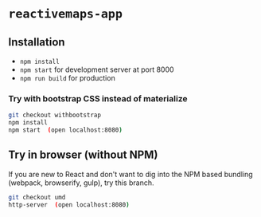 # `reactivemaps-app`

## Installation

- `npm install`
- `npm start` for development server at port 8000
- `npm run build` for production

### Try with bootstrap CSS instead of materialize

```sh
git checkout withbootstrap
npm install
npm start  (open localhost:8080)
```

## Try in browser (without NPM)

If you are new to React and don't want to dig into the NPM based bundling (webpack, browserify, gulp), try this branch.

```sh
git checkout umd
http-server  (open localhost:8080)
```
